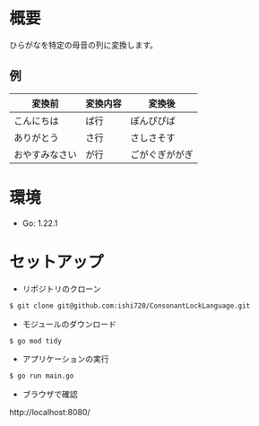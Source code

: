 # 概要

ひらがなを特定の母音の列に変換します。

## 例

|変換前|変換内容|変換後|
|-|-|-|
|こんにちは|ぱ行|ぽんぴぴぱ|  
|ありがとう|さ行|さしさそす|
|おやすみなさい|が行|ごがぐぎががぎ|

# 環境

- Go: 1.22.1

# セットアップ

- リポジトリのクローン

```bash
$ git clone git@github.com:ishi720/ConsonantLockLanguage.git
```

- モジュールのダウンロード

```bash
$ go mod tidy
```

- アプリケーションの実行

```bash
$ go run main.go
```

- ブラウザで確認

http://localhost:8080/
  


